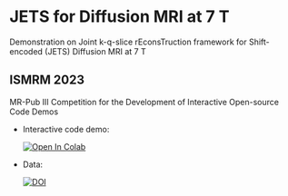 # JETS for Diffusion MRI at 7 T

Demonstration on Joint k-q-slice rEconsTruction framework for Shift-encoded (JETS) Diffusion MRI at 7 T

## ISMRM 2023

MR-Pub III Competition for the Development of Interactive Open-source Code Demos

* Interactive code demo:

    [![Open In Colab](https://colab.research.google.com/assets/colab-badge.svg)](https://colab.research.google.com/github/ZhengguoTan/demo_jets_diffusion_mri_7t/blob/main/demo_jets_diffusion_mri_7t_llr.ipynb)

* Data:

    [![DOI](https://zenodo.org/badge/DOI/10.5281/zenodo.7989635.svg)](https://doi.org/10.5281/zenodo.7989635)
